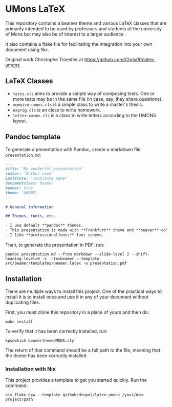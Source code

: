 # UMons LaTeX

This repository contains a beamer theme and various LaTeX classes that are
primarily intended to be used by professors and students of the university of
Mons but may also be of interest to a larger audience.

It also contains a flake file for facilitating the integration into your own
document using Nix.

Original work Christophe Troestler at https://github.com/Chris00/latex-umons

## LaTeX Classes

- `tests.cls` aims to provide a simple way of composing tests.  One or
  more tests may be in the same file (in case, say, they share
  questions).
- `memoire-umons.cls` is a simple class to write a master's thesis.
- `exprog.cls` is an class to write homework.
- `letter-umons.cls` is a class to write letters according to the
  UMONS layout.

## Pandoc template

To generate a presentation with Pandoc, create a markdown file
`presentation.md`:

```markdown
---
title: "My wonderful presentation"
author: "Author name"
institute: "Institute name"
documentclass: beamer
beamer: true
theme: "UMONS"
---

# General information

## Themes, fonts, etc.

- I use default **pandoc** themes.
- This presentation is made with **Frankfurt** theme and **beaver** color theme.
- I like **professionalfonts** font scheme.
```

Then, to generate the presentation in PDF, run:

```shell
pandoc presentation.md --from markdown --slide-level 2 --shift-heading-level=0 -s --to=beamer --template src/beamer/templates/beamer.latex -o presentation.pdf
```

## Installation

There are multiple ways to install this project. One of the practical
ways to install it is to install once and use it in any of your document without
duplicating files.

First, you must clone this repository in a place of yours and then do:

```shell
make install
```

To verify that it has been correctly installed, run:

```shell
kpsewhich beamerthemeUMONS.sty
```

The return of that command should be a full path to the file, meaning that the
theme has been correctly installed.

### Installation with Nix

This project provides a template to get you started quickly. Run the command:

```shell
nix flake new --template github:drupol/latex-umons /your/new-project/path
```

[tests-exemple.tex]: tests-exemple.tex
[tests-exemple2.tex]: tests-exemple2.tex
